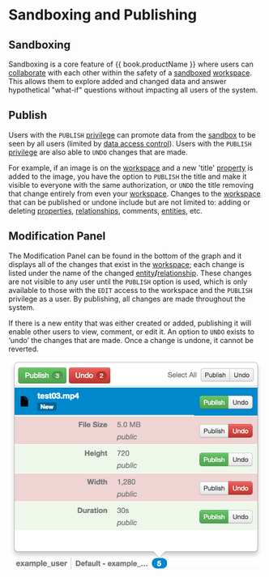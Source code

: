 # Sandboxing and Publishing

## Sandboxing
Sandboxing is a core feature of {{ book.productName }} where users can [collaborate](collaboration.md) with each other within the
safety of a [sandboxed](sandboxing-and-publishing.md) [workspace](workspaces.md). This allows them to explore added and
changed data and answer hypothetical "what-if" questions without impacting all users of the system.


## Publish
Users with the `PUBLISH` [privilege](application-privilages.md) can promote data from the [sandbox](sandboxing-and-publishing.md)
to be seen by all users (limited by [data access control](data-access-control.md)). Users with the `PUBLISH`
[privilege](application-privilages.md) are also able to `UNDO` changes that are made.

For example, if an image is on the
[workspace](workspaces.md) and a new 'title' [property](properties.md) is added to the image, you have the option to
`PUBLISH` the title and make it visible to everyone with the same authorization, or `UNDO` the title removing that change
entirely from even your [workspace](workspaces.md). Changes to the [workspace](workspaces.md) that can be published or
undone include but are not limited to: adding or deleting [properties](properties.md), [relationships](edges.md), comments,
[entities](vertices.md), etc.


## Modification Panel
The Modification Panel can be found in the bottom of the graph and it displays all of the changes that exist in the
[workspace](workspaces.md); each change is listed under the name of the changed [entity](vertices.md)**/**[relationship](edges.md).
These changes are not visible to any user until the `PUBLISH` option is used, which is only available to those with the
`EDIT` access to the workspace and the `PUBLISH` privilege as a user. By publishing, all changes are made throughout
the system.

If there is a new entity that was either created or added, publishing it will enable other users to view, comment, or edit it.
An option to `UNDO` exists to ‘undo’ the changes that are
made. Once a change is undone, it cannot be reverted.

<img src = images/diff-panel.png width="500">
